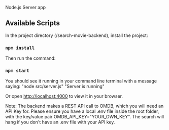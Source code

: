 Node.js Server app

## Available Scripts

In the project directory (/search-movie-backend), install the project:

### `npm install`

Then run the command:

### `npm start`

You should see it running in your command line terminal with a message saying:
"node src/server.js"
"Server is running"

Or open [http://localhost:4000](http://localhost:4000) to view it in your browser.

Note: The backend makes a REST API call to OMDB, which you will need an API Key for. Please ensure you have a local .env file inside the root folder, with the key/value pair OMDB_API_KEY="YOUR_OWN_KEY". The search will hang if you don't have an .env file with your API key.
